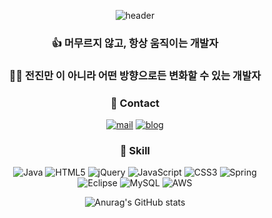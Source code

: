 
<div align="center">

![header](https://capsule-render.vercel.app/api?type=waving&color=auto&height=300&section=header&text=hagulu%20developer&fontSize=80&animation=fadeIn&fontAlignY=38)
  
### 👍 머무르지 않고, 항상 움직이는 개발자
### 🏃‍♂️  전진만 이 아니라 어떤 방향으로든 변화할 수 있는 개발자
   
   
### 📧 Contact  

[![mail](https://img.shields.io/badge/lecture@hagulu.com-EA4335?style=flat-square&logo=GMail&logoColor=white)](mailto:lecture@hagulu.com)
 [![blog](https://img.shields.io/badge/Blog-EA4335?style=flat-square&logo=Blog&logoColor=white)](http://hagulu.com)

### 💪 Skill

![Java](https://img.shields.io/badge/java-%23ED8B00.svg?style=for-the-badge&logo=java&logoColor=white)
![HTML5](https://img.shields.io/badge/html5-%23E34F26.svg?style=for-the-badge&logo=html5&logoColor=white)
![jQuery](https://img.shields.io/badge/jquery-%230769AD.svg?style=for-the-badge&logo=jquery&logoColor=white)
![JavaScript](https://img.shields.io/badge/javascript-%23323330.svg?style=for-the-badge&logo=javascript&logoColor=%23F7DF1E)
![CSS3](https://img.shields.io/badge/css3-%231572B6.svg?style=for-the-badge&logo=css3&logoColor=white)
![Spring](https://img.shields.io/badge/spring-%236DB33F.svg?style=for-the-badge&logo=spring&logoColor=white)  
![Eclipse](https://img.shields.io/badge/Eclipse-FE7A16.svg?style=for-the-badge&logo=Eclipse&logoColor=white)
![MySQL](https://img.shields.io/badge/mysql-%2300f.svg?style=for-the-badge&logo=mysql&logoColor=white)
![AWS](https://img.shields.io/badge/AWS-%23FF9900.svg?style=for-the-badge&logo=amazon-aws&logoColor=white)

  ![Anurag's GitHub stats](https://github-readme-stats.vercel.app/api?username=dulumary&&show_icons=true&theme=default)

</div>



